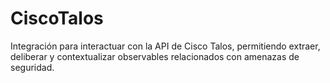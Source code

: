# CiscoTalos
 Integración para interactuar con la API de Cisco Talos, permitiendo extraer, deliberar y contextualizar observables relacionados con amenazas de seguridad.
